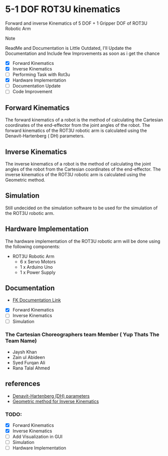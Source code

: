# 5-1 DOF ROT3U kinematics

Forward and inverse Kinematics of 5 DOF + 1 Gripper DOF of ROT3U Robotic Arm

> [!NOTE]
> ReadMe and Documentation is Little Outdated, I'll Update the Documentation and Include few Improvements as soon as i get the chance


[//]: # (check Box)

- [x] Forward Kinematics
- [x] Inverse Kinematics
- [ ] Performing Task with Rot3u
- [x] Hardware Implementation
- [ ] Documentation Update
- [ ] Code Improvement

## Forward Kinematics

The forward kinematics of a robot is the method of calculating the Cartesian coordinates of the end-effector from the
joint angles of the robot. The forward kinematics of the ROT3U robotic arm is calculated using the Denavit-Hartenberg (
DH) parameters.

## Inverse Kinematics

The inverse kinematics of a robot is the method of calculating the joint angles of the robot from the Cartesian
coordinates of the end-effector. The inverse kinematics of the ROT3U robotic arm is calculated using the Geometric
method.

## Simulation

Still undecided on the simulation software to be used for the simulation of the ROT3U robotic arm.

## Hardware Implementation

The hardware implementation of the ROT3U robotic arm will be done using the following components:

- ROT3U Robotic Arm
    - 6 x Servo Motors
    - 1 x Arduino Uno
    - 1 x Power Supply

## Documentation

- [FK Documentation Link](https://medium.com/@jayshkhan10/controlling-a-5-1-dof-robotic-arm-a-hands-on-guide-with-rot3u-f71c97cfd5fa)

[//]: # (Forward and Inverse Kinematics;https://community.robotshop.com/robots/show/xyz-positioning-using-arduino-uno-for-6-dof-robotic-arm&#41)

[//]: # (ROT3U Robotic Arm;https://www.thingiverse.com/thing:1015238&#41)


[//]: # (check Box)

- [X] Forward Kinematics
- [ ] Inverse Kinematics
- [ ] Simulation

### The Cartesian Choreographers team Member ( Yup Thats The Team Name)

- Jaysh Khan
- Zain ul Abideen
- Syed Furqan Ali
- Rana Talal Ahmed

## references

- [Denavit-Hartenberg (DH) parameters](https://en.wikipedia.org/wiki/Denavit%E2%80%93Hartenberg_parameters)
- [Geometric method for Inverse Kinematics](https://en.wikipedia.org/wiki/Inverse_kinematics)

### TODO:

- [x] Forward Kinematics
- [x] Inverse Kinematics
- [ ] Add Visualization in GUI
- [ ] Simulation
- [ ] Hardware Implementation
